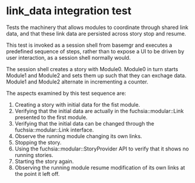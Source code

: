 # link_data integration test

Tests the machinery that allows modules to coordinate through shared link data,
and that these link data are persisted across story stop and resume.

This test is invoked as a session shell from basemgr and executes a
predefined sequence of steps, rather than to expose a UI to be driven by user
interaction, as a session shell normally would.

The session shell creates a story with Module0. Module0 in turn starts Module1 and
Module2 and sets them up such that they can exchage data. Module1 and Module2
alternate in incrementing a counter.

The aspects examined by this test sequence are:

1. Creating a story with initial data for the fist module.
2. Verifying that the initial data are actually in the fuchsia::modular::Link presented to the
   first module.
3. Verifying that the initial data can be changed through the fuchsia::modular::Link interface.
4. Observe the running module changing its own links.
5. Stopping the story.
6. Using the fuchsia::modular::StoryProvider API to verify that it shows no running stories.
7. Starting the story again.
8. Observing the running module resume modification of its own links at the
   point it left off.
